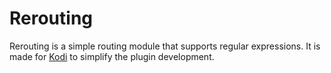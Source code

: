 # Rerouting
Rerouting is a simple routing module that supports regular expressions. It is made for [Kodi](https://kodi.tv/) to simplify the plugin development.